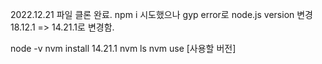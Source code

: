 2022.12.21
파일 클론 완료.
npm i 시도했으나 gyp error로 node.js version 변경
18.12.1 => 14.21.1로 변경함.

<!-- node.js 버전관리 -->

node -v
nvm install 14.21.1
nvm ls
nvm use [사용할 버전]
